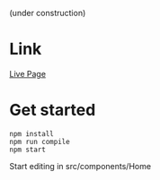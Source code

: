 (under construction)

# Link
[Live Page](https://algo-visualizer.appspot.com/sortingMethods)

# Get started

```
npm install
npm run compile
npm start
```

Start editing in src/components/Home